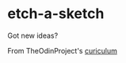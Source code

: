 # etch-a-sketch

Got new ideas?

From TheOdinProject's [curiculum](https://www.theodinproject.com/courses/web-development-101/lessons/etch-a-sketch-project)
